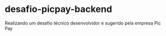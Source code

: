 # desafio-picpay-backend
Realizando um desafio técnico desenvolvidor e sugerido pela empresa Pic Pay

